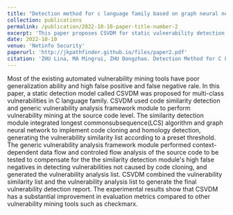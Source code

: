 ```yaml
---
title: "Detection method for c language family based on graph neural network and generic vulnerability analysis framework"
collection: publications
permalink: /publication/2022-10-10-paper-title-number-2
excerpt: 'This paper proposes CSVDM for static vulnerability detection tasks of C family languages. By combining Graph Neural Network with Generic Vulnerability Analysis Framework, CSVDM can perform high-precision multi-class classification tasks.'
date: 2022-10-10
venue: 'Netinfo Security'
paperurl: 'http://jkpathfinder.github.io/files/paper2.pdf'
citation: 'ZHU Lina, MA Mingrui, ZHU Dongzhao. Detection Method for C Language Family Based on Graph Neural Network and Generic Vulnerability Analysis Framework[J]. <i>Netinfo Security</i>, 2022, 22(10): 59-68.'
---
```


Most of the existing automated vulnerability mining tools have poor generalization ability and high false positive and false negative rale. In this paper, a static detection model called CSVDM was proposed for multi-class vulnerabilities in C language family. CSVDM used code similarity detection and generic vulnerability analysis framework module to perform vulnerability mining at the source code level. The similarity detection module integrated longest commonsubsequence(LCS) algorithm and graph neural network to implement code cloning and homology detection, generating the vulnerability similarity list according to a preset threshold. The generic vulnerability analysis framework module performed context-dependent data flow and controled flow analysis of the source code to be tested to compensate for the the similarity detection module's high false negatives in detecting vulnerabilities not caused by code cloning, and generated the vulnerability analysis list. CSVDM combined the vulnerability similarity list and the vulnerability analysis list to generate the final vulnerability detection report. The experimental results show that CSVDM has a substantial improvement in evaluation metrics compared to other vulnerability mining tools such as checkmarx.
